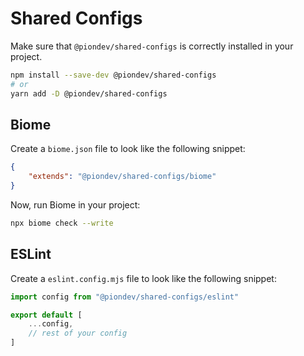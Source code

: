 # Shared Configs

Make sure that `@piondev/shared-configs` is correctly installed in your project.

```sh
npm install --save-dev @piondev/shared-configs
# or
yarn add -D @piondev/shared-configs
```

## Biome

Create a `biome.json` file to look like the following snippet:

```json
{
    "extends": "@piondev/shared-configs/biome"
}
```

Now, run Biome in your project:
```sh
npx biome check --write
```

## ESLint

Create a `eslint.config.mjs` file to look like the following snippet:

```js
import config from "@piondev/shared-configs/eslint"

export default [
	...config,
    // rest of your config
]
```
